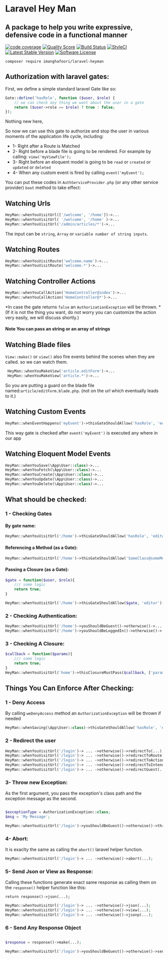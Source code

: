 # Laravel Hey Man

## A package to help you write expressive, defensive code in a functional manner

[![code coverage](https://codecov.io/gh/imanghafoori1/laravel-heyman/branch/master/graph/badge.svg)](https://codecov.io/gh/imanghafoori1/laravel-heyman)
<a href="https://scrutinizer-ci.com/g/imanghafoori1/laravel-heyman"><img src="https://img.shields.io/scrutinizer/g/imanghafoori1/laravel-heyman.svg?style=round-square" alt="Quality Score"></img></a>
[![Build Status](https://travis-ci.org/imanghafoori1/laravel-heyman.svg?branch=master)](https://travis-ci.org/imanghafoori1/laravel-heyman)
[![StyleCI](https://github.styleci.io/repos/139709518/shield?branch=master)](https://github.styleci.io/repos/139709518)
[![Latest Stable Version](https://poser.pugx.org/imanghafoori/laravel-heyman/v/stable)](https://packagist.org/packages/imanghafoori/laravel-heyman)
[![Software License](https://img.shields.io/badge/license-MIT-brightgreen.svg?style=round-square)](LICENSE.md)



```
composer require imanghafoori/laravel-heyman
```

## Authorization with laravel gates:

First, we define a simple standard laravel Gate like so:

```php
Gate::define('hasRole', function ($user, $role) {
    // we can check any thing we want about the user in a gate
    return ($user->role == $role) ? true : false;
});

```
Nothing new here,

So now we can use this gate to authorize and stop the user in various moments of the application life cycle, including:
- 1- Right after a Route is Matched
- 2- Right before a blade file is going to be rendered. For example by calling: `view('myViewFile');` 
- 3- Right before an eloquent model is going to be `read` or `created` or `updated` or `deleted`
- 4- When any custom event is fired by calling `event('myEvent');`


You can put these codes in `AuthServiceProvider.php` (or any other service provider) `boot` method to take effect:

## Watching Urls

```php
HeyMan::whenYouVisitUrl(['/welcome', '/home'])->...
HeyMan::whenYouVisitUrl( '/welcome', '/home' )->...
HeyMan::whenYouVisitUrl('/admin/articles/*')->...
```
The input can be `string`, `Array` or `variable number of string inputs`.


## Watching Routes

```php
HeyMan::whenYouVisitRoute('welcome.name')->...
HeyMan::whenYouVisitRoute('welcome.*')->...
```


## Watching Controller Actions

```php
HeyMan::whenYouCallAction('HomeController@index')->...
HeyMan::whenYouCallAction('HomeController@*')->...

```

*In case the gate returns `false` an `AuthorizationException` will be thrown.
*(If it is not the thing you want, do not worry you can customize the action very easily, we will discuss shortly.)


#### Note You can pass an string or an array of strings


## Watching Blade files

`View::make()` or `view()` also fire events behind the scenes when they are called. so we can watch them.

```php 
 HeyMan::whenYouMakeView('article.editForm')->...
 HeyMan::whenYouMakeView('article.*')->...
 ```
 
So you are putting a guard on the blade file named:`article/editForm.blade.php`. (not on the url which eventually leads to it.)


## Watching Custom Events

```php
HeyMan::whenEventHappens('myEvent')->thisGateShouldAllow('hasRole', 'editor')->otherwise()->...
```

This way gate is checked after `event('myEvent')` is executed any where in our app


## Watching Eloquent Model Events
```php
HeyMan::whenYouSave(\App\User::class)->...
HeyMan::whenYouFetch(\App\User::class)->...
HeyMan::whenYouCreate(\App\User::class)->...
HeyMan::whenYouUpdate(\App\User::class)->...
HeyMan::whenYouDelete(\App\User::class)->...
```


## What should be checked:

### 1 - Checking Gates


#### By gate name:

```php
HeyMan::whenYouVisitUrl('/home')->thisGateShouldAllow('hasRole', 'editor')->otherwise()->...;
```

#### Referencing a Method (as a Gate):

```php
HeyMan::whenYouVisitUrl('/home')->thisGateShouldAllow('SomeClass@someMethod', 'editor')->otherwise()->...;
```

#### Passing a Closure (as a Gate):

```php
$gate = function($user, $role){
    /// some logic
    return true;
}

HeyMan::whenYouVisitUrl('/home')->thisGateShouldAllow($gate, 'editor')->otherwise()->...;
```

### 2 - Checking Authentication:

```php
HeyMan::whenYouVisitUrl('/home')->youShouldBeGuest()->otherwise()->...;
HeyMan::whenYouVisitUrl('/home')->youShouldBeLoggedIn()->otherwise()->...;
```

### 3 - Checking A Closure:

```php
$callback = function($params){
    /// some logic
    return true;
}
HeyMan::whenYouVisitUrl('home')->thisClosureMustPass($callback, ['param1'])->otherwise()->...;
```


## Things You Can Enforce After Checking:

### 1 - Deny Access

By calling `weDenyAccess` method an `AuthorizationException` will be thrown if needed

```php
HeyMan::whenSaving(\App\User::class)->thisGateShouldAllow('hasRole', 'editor')->otherwise()->weDenyAccess();
```

### 2 - Redirect the user

```php
HeyMan::whenYouVisitUrl('/login')-> ... ->otherwise()->redirectTo(...);
HeyMan::whenYouVisitUrl('/login')-> ... ->otherwise()->redirectToRoute(...);
HeyMan::whenYouVisitUrl('/login')-> ... ->otherwise()->redirectToAction(...);
HeyMan::whenYouVisitUrl('/login')-> ... ->otherwise()->redirectToIntended(...);
HeyMan::whenYouVisitUrl('/login')-> ... ->otherwise()->redirectGuest(...);
```

### 3- Throw new Exception:

As the first argument, you pass the exception's class path and the exception message as the second.

```php

$exceptionType = AuthorizationException::class;
$msg = 'My Message';

HeyMan::whenYouVisitUrl('/login')->youShouldBeGuest()->otherwise()->throwNew($exceptionType, $msg);
```

### 4- Abort:

It is exaclty the same as calling the `abort()` laravel helper function.

```php
HeyMan::whenYouVisitUrl('/login')-> ... ->otherwise()->abort(...);
```

### 5- Send Json or View as Response:

Calling these functions generate exact same response as calling them on the `response()` helper function like this:
 
`return response()->json(...);`

```php
HeyMan::whenYouVisitUrl('/login')-> ... ->otherwise()->json(...);
HeyMan::whenYouVisitUrl('/login')-> ... ->otherwise()->view(...);
HeyMan::whenYouVisitUrl('/login')-> ... ->otherwise()->jsonp(...);
```

### 6 - Send Any Response Object

```php

$response = response()->make(...);

HeyMan::whenYouVisitUrl('/login')->youShouldBeGuest()->otherwise()->send($response);
```
